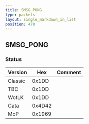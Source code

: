 ```yaml
---
title: SMSG_PONG
type: packets
layout: single_markdown_in_list
position: 478
---
```


## SMSG_PONG

### Status

Version    | Hex        | Comment
---------- | ---------- | ---------- 
Classic    | 0x1DD      | 
TBC        | 0x1DD      | 
WotLK      | 0x1DD      | 
Cata       | 0x4D42     | 
MoP        | 0x1969     | 